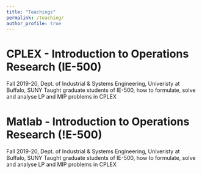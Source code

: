 ```yaml
---
title: "Teachings"
permalink: /teaching/
author_profile: true
---
```


 # CPLEX - Introduction to Operations Research (IE-500)
 Fall 2019-20, Dept. of Industrial & Systems Engineering, Univeristy at Buffalo, SUNY </b> 
 Taught graduate students of IE-500, how to formulate, solve and analyse LP and MIP problems in CPLEX</b>

 # Matlab - Introduction to Operations Research (!E-500)</b> 
 Fall 2019-20, Dept. of Industrial & Systems Engineering, Univeristy at Buffalo, SUNY </b> 
 Taught graduate students of IE-500, how to formulate, solve and analyse LP and MIP problems in CPLEX</b>





